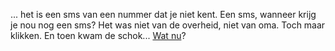 ... het is een sms van een nummer dat je niet kent.
Een sms, wanneer krijg je nou nog een sms?
Het was niet van de overheid, niet van oma. 
Toch maar klikken.
En toen kwam de schok...
[Wat nu](../watnu/watnu.md)?
 